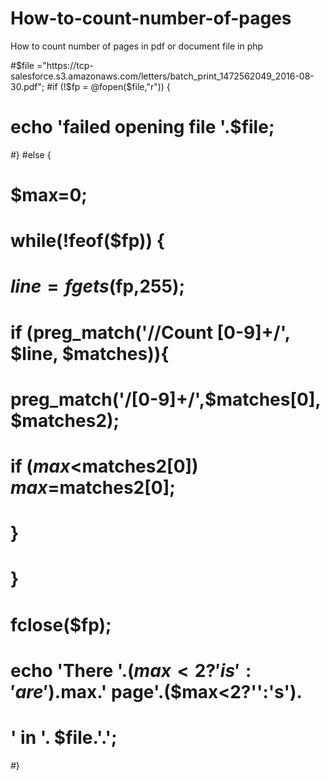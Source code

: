 # How-to-count-number-of-pages
How to count number of pages in pdf or document file in php


#$file ="https://tcp-salesforce.s3.amazonaws.com/letters/batch_print_1472562049_2016-08-30.pdf";
#if (!$fp = @fopen($file,"r")) {
#        echo 'failed opening file '.$file;
#}
#else {
#        $max=0;
#        while(!feof($fp)) {
#                $line = fgets($fp,255);
#                if (preg_match('/\/Count [0-9]+/', $line, $matches)){
#                        preg_match('/[0-9]+/',$matches[0], $matches2);
#                        if ($max<$matches2[0]) $max=$matches2[0];
#                }
#        }
#        fclose($fp);
 #       echo 'There '.($max<2?'is ':'are ').$max.' page'.($max<2?'':'s').
 #            ' in '. $file.'.';
#}
